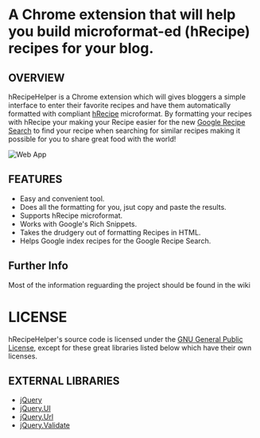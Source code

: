 # A Chrome extension that will help you build microformat-ed (hRecipe) recipes for your blog.

## OVERVIEW
hRecipeHelper is a Chrome extension which will gives bloggers a simple interface to enter their favorite recipes and have them automatically formatted with compliant [hRecipe](http://microformats.org/wiki/hrecipe) microformat. By formatting your recipes with hRecipe your making your Recipe easier for the new [Google Recipe Search](http://www.google.com/landing/recipes/) to find your recipe when searching for similar recipes making it possible for you to share great food with the world!

![Web App](https://lh4.googleusercontent.com/_siA-HB1thIA/TX91yJokbNI/AAAAAAAAAOU/w0c7OOtld1g/hRecipeHelper-popup.png)

## FEATURES

- Easy and convenient tool.
- Does all the formatting for you, jsut copy and paste the results. 
- Supports hRecipe microformat.
- Works with Google's Rich Snippets.
- Takes the drudgery out of formatting Recipes in HTML.
- Helps Google index recipes for the Google Recipe Search.

## Further Info
Most of the information reguarding the project should be found in the wiki

# LICENSE

hRecipeHelper's source code is licensed under the
[GNU General Public License](http://www.gnu.org/licenses/gpl.html),
except for these great libraries listed below which have their own licenses.

## EXTERNAL LIBRARIES

- [jQuery](http://jqueryui.com/)
- [jQuery.UI](http://plugins.jquery.com/project/TextAreaResizer)
- [jQuery.Url](http://github.com/allmarkedup/jQuery-URL-Parser)
- [jQuery.Validate](http://github.com/jzaefferer/jquery-validation)